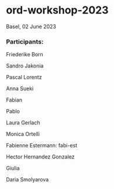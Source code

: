 # ord-workshop-2023

Basel, 02 June 2023

### Participants:

Friederike Born

Sandro Jakonia

Pascal Lorentz

Anna Sueki

Fabian

Pablo

Laura Gerlach

Monica Ortelli

Fabienne Estermann: fabi-est

Hector Hernandez Gonzalez

Giulia

Daria Smolyarova